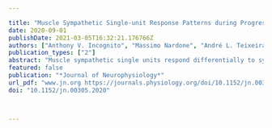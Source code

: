 ---
title: "Muscle Sympathetic Single-unit Response Patterns during Progressive Muscle Metaboreflex Activation in Young Healthy Adults"
date: 2020-09-01
publishDate: 2021-03-05T16:32:21.176766Z
authors: ["Anthony V. Incognito", "Massimo Nardone", "André L. Teixeira", "Jordan B. Lee", "Muhammad M. Kathia", "Philip J. Millar"]
publication_types: ["2"]
abstract: "Muscle sympathetic single units respond differentially to sympathoexcitatory stress such that single units can increase firing to contribute to the sympathoexcitatory response or can be nonresponsive or even inhibited. We observed a subgroup of single units that can respond bidirectionally, being first inhibited before activated by progressive increases in forearm muscle metaboreflex activation. These results suggest convergent neural inputs (i.e., inhibitory and excitatory), which yield heterogenous muscle sympathetic single-unit activation thresholds."
featured: false
publication: "*Journal of Neurophysiology*"
url_pdf: "www.jn.org https://journals.physiology.org/doi/10.1152/jn.00305.2020"
doi: "10.1152/jn.00305.2020"


---
